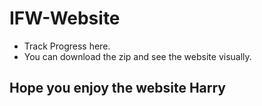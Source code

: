 # IFW-Website
* Track Progress here.
* You can download the zip and see the website visually.
## Hope you enjoy the website Harry
